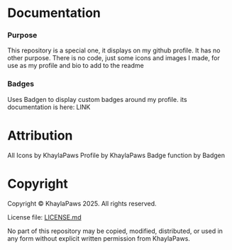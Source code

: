 # Documentation
### Purpose
This repository is a special one, it displays on my github profile. It has no other purpose. There is no code, just some icons and images I made, for use as my profile and bio to add to the readme

### Badges
Uses Badgen to display custom badges around my profile. its documentation is here: LINK

# Attribution
All Icons by KhaylaPaws
Profile by KhaylaPaws
Badge function by Badgen

# Copyright
Copyright © KhaylaPaws 2025. All rights reserved.

License file: [LICENSE.md](./LICENSE.md)

No part of this repository may be copied, modified, distributed, or used in any form without explicit written permission from KhaylaPaws.
